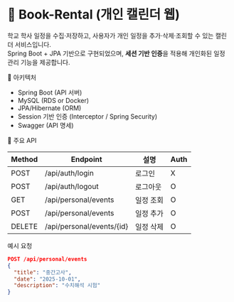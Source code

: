 # 📅 Book-Rental (개인 캘린더 웹)

학교 학사 일정을 수집·저장하고, 사용자가 개인 일정을 추가·삭제·조회할 수 있는 캘린더 서비스입니다.  
Spring Boot + JPA 기반으로 구현되었으며, **세션 기반 인증**을 적용해 개인화된 일정 관리 기능을 제공합니다.

 🚀 아키텍처
- Spring Boot (API 서버)
- MySQL (RDS or Docker)
- JPA/Hibernate (ORM)
- Session 기반 인증 (Interceptor / Spring Security)
- Swagger (API 명세)

📑 주요 API

| Method | Endpoint                 | 설명            | Auth |
|--------|--------------------------|-----------------|------|
| POST   | /api/auth/login          | 로그인          | X    |
| POST   | /api/auth/logout         | 로그아웃        | O    |
| GET    | /api/personal/events     | 일정 조회       | O    |
| POST   | /api/personal/events     | 일정 추가       | O    |
| DELETE | /api/personal/events/{id}| 일정 삭제       | O    |

예시 요청
```json
POST /api/personal/events
{
  "title": "중간고사",
  "date": "2025-10-01",
  "description": "수치해석 시험"
}
